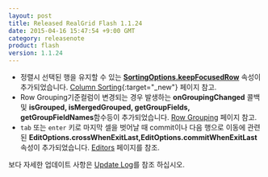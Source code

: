 ```yaml
---
layout: post
title: Released RealGrid Flash 1.1.24
date: 2015-04-16 15:47:54 +9:00 GMT
category: releasenote
product: flash
version: 1.1.24
---
```


* 정렬시 선택된 행을 유지할 수 있는 **[SortingOptions.keepFocusedRow](/api/types/SortingOptions/)** 속성이 추가되었습니다. [Column Sorting](http://demo.realgrid.com/Demo/ColumnSorting){:target="_new"} 페이지 참고.
* Row Grouping기준컬럼이 변경되는 경우 발생하는 **onGroupingChanged** 콜백 및 **isGrouped, isMergedGrouped, getGroupFields, getGroupFieldNames**함수등이 추가되었습니다. [Row Grouping](http://demo.realgrid.com/Demo/RowGrouping) 페이지 참고.
* `tab` 또는 `enter` 키로 마지막 셀을 벗어날 때 commit이나 다음 행으로 이동에 관련된 **EditOptions.crossWhenExitLast,EditOptions.commitWhenExitLast** 속성이 추가되었습니다. [Editors](http://demo.realgrid.com/Demo/Editors) 페이지를 참조.

보다 자세한 업데이트 사항은 [Update Log](http://demo.realgrid.com/Demo/UpdateLog)를 참조 하십시오.
